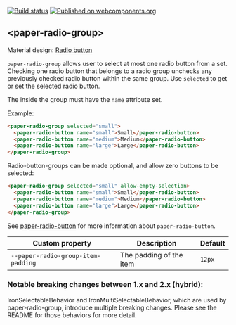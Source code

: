 [![Build status](https://travis-ci.org/PolymerElements/paper-radio-group.svg?branch=master)](https://travis-ci.org/PolymerElements/paper-radio-group)
[![Published on webcomponents.org](https://img.shields.io/badge/webcomponents.org-published-blue.svg)](https://www.webcomponents.org/element/PolymerElements/paper-radio-group)

## &lt;paper-radio-group&gt;

Material design: [Radio button](https://www.google.com/design/spec/components/selection-controls.html#selection-controls-radio-button)

`paper-radio-group` allows user to select at most one radio button from a set.
Checking one radio button that belongs to a radio group unchecks any
previously checked radio button within the same group. Use
`selected` to get or set the selected radio button.

The <paper-radio-buttons> inside the group must have the `name` attribute
set.

Example:

```html
<paper-radio-group selected="small">
  <paper-radio-button name="small">Small</paper-radio-button>
  <paper-radio-button name="medium">Medium</paper-radio-button>
  <paper-radio-button name="large">Large</paper-radio-button>
</paper-radio-group>
```

Radio-button-groups can be made optional, and allow zero buttons to be selected:

```html
<paper-radio-group selected="small" allow-empty-selection>
  <paper-radio-button name="small">Small</paper-radio-button>
  <paper-radio-button name="medium">Medium</paper-radio-button>
  <paper-radio-button name="large">Large</paper-radio-button>
</paper-radio-group>
```

See <a href="paper-radio-button">paper-radio-button</a> for more
information about `paper-radio-button`.

| Custom property | Description | Default |
| --- | --- | --- |
| `--paper-radio-group-item-padding` | The padding of the item | `12px` |

### Notable breaking changes between 1.x and 2.x (hybrid):

IronSelectableBehavior and IronMultiSelectableBehavior, which are used by
paper-radio-group, introduce multiple breaking changes. Please see the README
for those behaviors for more detail.
